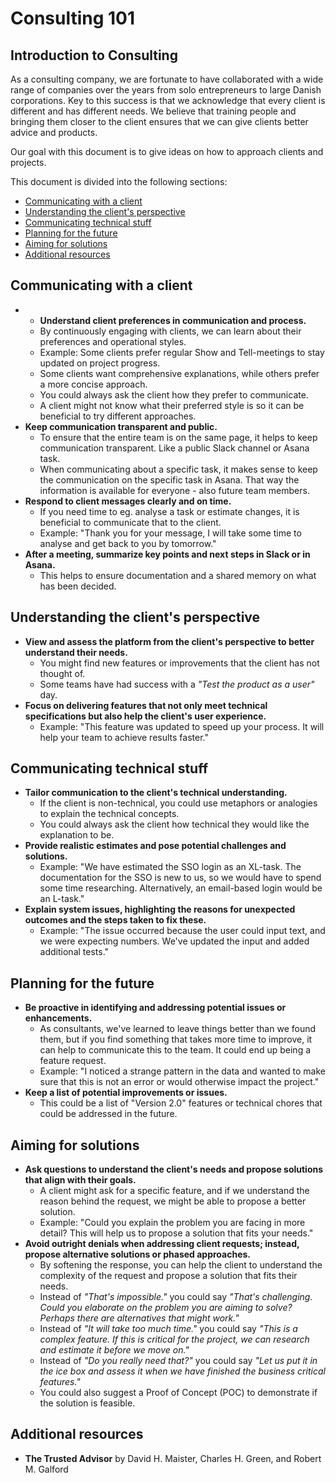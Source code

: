 Consulting 101
==============

Introduction to Consulting
--------------------------

As a consulting company, we are fortunate to have collaborated with a wide range of companies over the years from solo entrepreneurs to large Danish corporations. Key to this success is that we acknowledge that every client is different and has different needs.
We believe that training people and bringing them closer to the client ensures that we can give clients better advice and products. 

Our goal with this document is to give ideas on how to approach clients and projects.

This document is divided into the following sections:
- [Communicating with a client](#communicating-with-a-client)
- [Understanding the client's perspective](#understanding-the-clients-perspective)
- [Communicating technical stuff](#communicating-technical-stuff)
- [Planning for the future](#planning-for-the-future)
- [Aiming for solutions](#aiming-for-solutions)
- [Additional resources](#additional-resources)

Communicating with a client
--------------------

* * **Understand client preferences in communication and process.**
  * By continuously engaging with clients, we can learn about their preferences and operational styles.
  * Example: Some clients prefer regular Show and Tell-meetings to stay updated on project progress.
  * Some clients want comprehensive explanations, while others prefer a more concise approach.
  * You could always ask the client how they prefer to communicate.
  * A client might not know what their preferred style is so it can be beneficial to try different approaches.
* **Keep communication transparent and public.**
  * To ensure that the entire team is on the same page, it helps to keep communication transparent. Like a public Slack channel or Asana task.
  * When communicating about a specific task, it makes sense to keep the communication on the specific task in Asana. That way the information is available for everyone - also future team members.
* **Respond to client messages clearly and on time.**
  * If you need time to eg. analyse a task or estimate changes, it is beneficial to communicate that to the client. 
  * Example: "Thank you for your message, I will take some time to analyse and get back to you by tomorrow."
* **After a meeting, summarize key points and next steps in Slack or in Asana.**
  * This helps to ensure documentation and a shared memory on what has been decided.

Understanding the client's perspective
-------------------------------------------

* **View and assess the platform from the client's perspective to better understand their needs.**
  * You might find new features or improvements that the client has not thought of.
  * Some teams have had success with a *"Test the product as a user"* day.
* **Focus on delivering features that not only meet technical specifications but also help the client's user experience.**
  * Example: "This feature was updated to speed up your process. It will help your team to achieve results faster."

Communicating technical stuff
----------------------------------

* **Tailor communication to the client's technical understanding.**
  * If the client is non-technical, you could use metaphors or analogies to explain the technical concepts.
  * You could always ask the client how technical they would like the explanation to be.
* **Provide realistic estimates and pose potential challenges and solutions.**
  * Example: "We have estimated the SSO login as an XL-task. The documentation for the SSO is new to us, so we would have to spend some time researching. Alternatively, an email-based login would be an L-task."
* **Explain system issues, highlighting the reasons for unexpected outcomes and the steps taken to fix these.**
  * Example: "The issue occurred because the user could input text, and we were expecting numbers. We've updated the input and added additional tests."

Planning for the future
-----------------------

* **Be proactive in identifying and addressing potential issues or enhancements.**
  * As consultants, we've learned to leave things better than we found them, but if you find something that takes more time to improve, it can help to communicate this to the team. It could end up being a feature request.
  * Example: "I noticed a strange pattern in the data and wanted to make sure that this is not an error or would otherwise impact the project."
* **Keep a list of potential improvements or issues.**
  * This could be a list of "Version 2.0" features or technical chores that could be addressed in the future.

Aiming for solutions
--------------------------
* **Ask questions to understand the client's needs and propose solutions that align with their goals.**
  * A client might ask for a specific feature, and if we understand the reason behind the request, we might be able to propose a better solution.
  * Example: "Could you explain the problem you are facing in more detail? This will help us to propose a solution that fits your needs."
* **Avoid outright denials when addressing client requests; instead, propose alternative solutions or phased approaches.**
  * By softening the response, you can help the client to understand the complexity of the request and propose a solution that fits their needs.
  * Instead of *"That's impossible."* you could say *"That's challenging. Could you elaborate on the problem you are aiming to solve? Perhaps there are alternatives that might work."*
  * Instead of *"It will take too much time."* you could say *"This is a complex feature. If this is critical for the project, we can research and estimate it before we move on."*
  * Instead of *"Do you really need that?"* you could say *"Let us put it in the ice box and assess it when we have finished the business critical features."*
  * You could also suggest a Proof of Concept (POC) to demonstrate if the solution is feasible.

Additional resources
---------------------
* **The Trusted Advisor** by David H. Maister, Charles H. Green, and Robert M. Galford